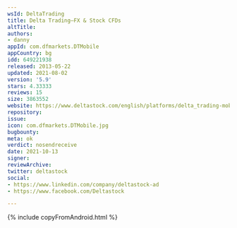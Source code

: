```yaml
---
wsId: DeltaTrading
title: Delta Trading–FX & Stock CFDs
altTitle: 
authors:
- danny
appId: com.dfmarkets.DTMobile
appCountry: bg
idd: 649221938
released: 2013-05-22
updated: 2021-08-02
version: '5.9'
stars: 4.33333
reviews: 15
size: 3863552
website: https://www.deltastock.com/english/platforms/delta_trading-mobile.asp
repository: 
issue: 
icon: com.dfmarkets.DTMobile.jpg
bugbounty: 
meta: ok
verdict: nosendreceive
date: 2021-10-13
signer: 
reviewArchive: 
twitter: deltastock
social:
- https://www.linkedin.com/company/deltastock-ad
- https://www.facebook.com/Deltastock

---
```


{% include copyFromAndroid.html %}
